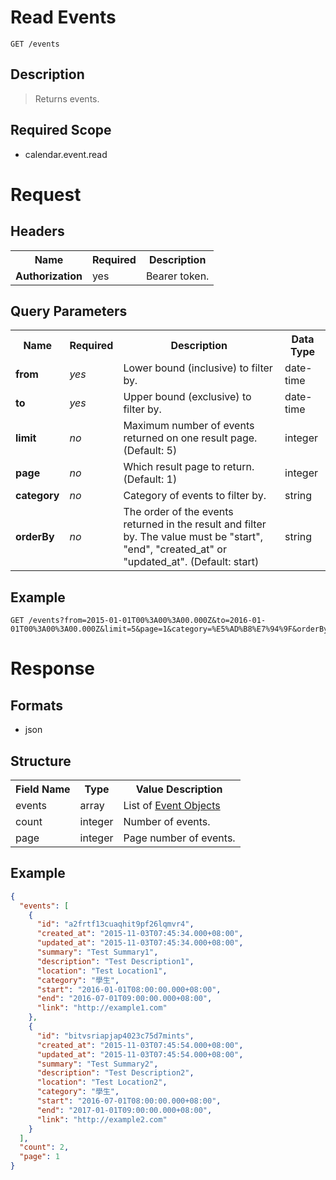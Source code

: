 # Read Events

```
GET /events
```

## Description
> Returns events.

## Required Scope
- calendar.event.read

# Request

## Headers
<table>
    <tr>
        <th>Name</th>
        <th>Required</th>
        <th>Description</th>
    </tr>
    <tr>
        <td><b>Authorization</b></td>
        <td>yes</td>
        <td>Bearer token.</td>
    </tr>
</table>

## Query Parameters

<table>
    <tr>
        <th>Name</th>
        <th>Required</th>
        <th>Description</th>
        <th>Data Type</th>
    </tr>
    <tr>
        <td><b>from</b></td>
        <td><i>yes</i></td>
        <td>Lower bound (inclusive) to filter by.</td>
        <td>date-time</td>
    </tr>
    <tr>
        <td><b>to</b></td>
        <td><i>yes</i></td>
        <td>Upper bound (exclusive) to filter by.</td>
        <td>date-time</td>
    </tr>
    <tr>
        <td><b>limit</b></td>
        <td><i>no</i></td>
        <td>Maximum number of events returned on one result page. (Default: 5)</td>
        <td>integer</td>
    </tr>
    <tr>
        <td><b>page</b></td>
        <td><i>no</i></td>
        <td>Which result page to return. (Default: 1)</td>
        <td>integer</td>
    </tr>
    <tr>
        <td><b>category</b></td>
        <td><i>no</i></td>
        <td>Category of events to filter by.</td>
        <td>string</td>
    </tr>
    <tr>
        <td><b>orderBy</b></td>
        <td><i>no</i></td>
        <td>The order of the events returned in the result and filter by. The value must be "start", "end", "created_at" or "updated_at". (Default: start)</td>
        <td>string</td>
    </tr>
</table>

## Example
```
GET /events?from=2015-01-01T00%3A00%3A00.000Z&to=2016-01-01T00%3A00%3A00.000Z&limit=5&page=1&category=%E5%AD%B8%E7%94%9F&orderBy=start
```

# Response

## Formats
- json

## Structure
<table>
   <tr>
      <th>Field Name</th>
      <th>Type</th>
      <th>Value Description</th>
   </tr>
   <tr>
      <td>events</td>
      <td>array</td>
      <td>List of <a href="event/README.md#structure">Event Objects</a></td>
   </tr>
   <tr>
      <td>count</td>
      <td>integer</td>
      <td>Number of events.</td>
   </tr>
   <tr>
      <td>page</td>
      <td>integer</td>
      <td>Page number of events.</td>
   </tr>
</table>


## Example
```json
{
  "events": [
    {
      "id": "a2frtf13cuaqhit9pf26lqmvr4",
      "created_at": "2015-11-03T07:45:34.000+08:00",
      "updated_at": "2015-11-03T07:45:34.000+08:00",
      "summary": "Test Summary1",
      "description": "Test Description1",
      "location": "Test Location1",
      "category": "學生",
      "start": "2016-01-01T08:00:00.000+08:00",
      "end": "2016-07-01T09:00:00.000+08:00",
      "link": "http://example1.com"
    },
    {
      "id": "bitvsriapjap4023c75d7mints",
      "created_at": "2015-11-03T07:45:54.000+08:00",
      "updated_at": "2015-11-03T07:45:54.000+08:00",
      "summary": "Test Summary2",
      "description": "Test Description2",
      "location": "Test Location2",
      "category": "學生",
      "start": "2016-07-01T08:00:00.000+08:00",
      "end": "2017-01-01T09:00:00.000+08:00",
      "link": "http://example2.com"
    }
  ],
  "count": 2,
  "page": 1
}
```
